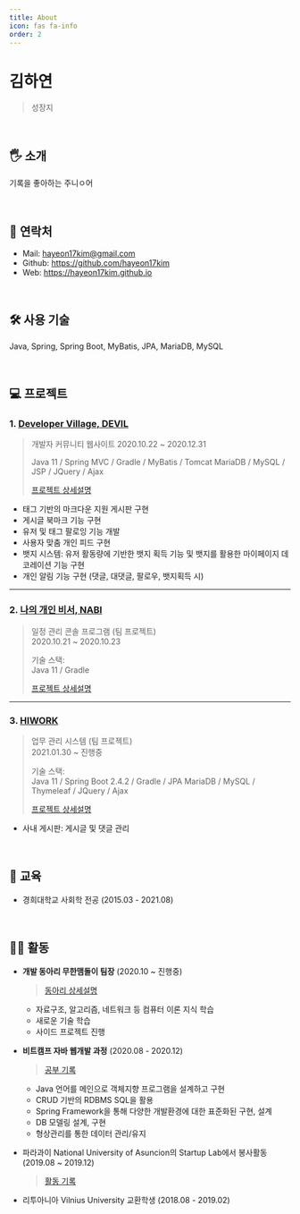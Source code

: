 ```yaml
---
title: About
icon: fas fa-info
order: 2
---
```


# 김하연
> 성장지

<br>

## 🖐 소개

기록을 좋아하는 주니ㅇ어

<br>


## 💬 연락처

- Mail:  hayeon17kim@gmail.com
- Github: https://github.com/hayeon17kim
- Web: https://hayeon17kim.github.io

<br>

## 🛠 사용 기술
Java, Spring, Spring Boot, MyBatis, JPA, MariaDB, MySQL

<br>

## 💻 프로젝트
### 1. [Developer Village, DEVIL](https://github.com/procompiler/developer-village)
>개발자 커뮤니티 웹사이트
>2020.10.22 ~ 2020.12.31  
>
>Java 11 / Spring MVC / Gradle / MyBatis / Tomcat
>MariaDB / MySQL / JSP / JQuery / Ajax
>
>[프로젝트 상세설명](https://github.com/procompiler/developer-village)

- 태그 기반의 마크다운 지원 게시판 구현
- 게시글 북마크 기능 구현
- 유저 및 태그 팔로잉 기능 개발
- 사용자 맞춤 개인 피드 구현
- 뱃지 시스템: 유저 활동량에 기반한 뱃지 획득 기능 및 뱃지를 활용한 마이페이지 데코레이션 기능 구현
- 개인 알림 기능 구현 (댓글, 대댓글, 팔로우, 뱃지획득 시)

---

### 2. [나의 개인 비서, NABI](https://github.com/hayeon17kim/hackathon-project)
>일정 관리 콘솔 프로그램 (팀 프로젝트)  
>2020.10.21 ~ 2020.10.23  
>
>기술 스택:  
>Java 11 / Gradle
>
>[프로젝트 상세설명](https://github.com/hayeon17kim/hackathon-project)

---

### 3. [HIWORK](https://github.com/muhan-memdori/hiwork)
>업무 관리 시스템 (팀 프로젝트)  
>2021.01.30 ~ 진행중  
>
>기술 스택:  
>Java 11 / Spring Boot 2.4.2 / Gradle / JPA 
>MariaDB / MySQL / Thymeleaf / JQuery / Ajax 
>
>[프로젝트 상세설명](https://github.com/muhan-memdori/hiwork)
- 사내 게시판: 게시글 및 댓글 관리

<br>


## 🏫 교육

- 경희대학교 사회학 전공 (2015.03 - 2021.08)

<br>

## 🏃‍♀️ 활동
- **개발 동아리 무한맴돌이 팀장** (2020.10 ~ 진행중)
  
  >[동아리 상세설명](https://www.notion.so/14e12bb07daf496a93a863ea104ab665)
  - 자료구조, 알고리즘, 네트워크 등 컴퓨터 이론 지식 학습
  - 새로운 기술 학습
  - 사이드 프로젝트 진행

- **비트캠프 자바 웹개발 과정** (2020.08 - 2020.12)

  >[공부 기록](https://hayeon17kim.github.io/tags/bitcamp/)
  - Java 언어를 메인으로 객체지향 프로그램을 설계하고 구현
  - CRUD 기반의 RDBMS SQL을 활용
  - Spring Framework을 통해 다양한 개발환경에 대한 표준화된 구현, 설계
  - DB 모델링 설계, 구현
  - 형상관리를 통한 데이터 관리/유지
- 파라과이 National University of Asuncion의 Startup Lab에서 봉사활동 (2019.08 ~ 2019.12)
  
  >[활동 기록](https://www.instagram.com/coi_paraguas/)
- 리투아니아 Vilnius University 교환학생 (2018.08 - 2019.02)
